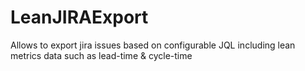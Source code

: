 # LeanJIRAExport
Allows to export jira issues based on configurable JQL including lean metrics data such as lead-time &amp; cycle-time
